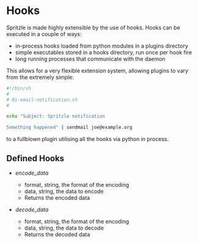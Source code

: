 Hooks
=====

Spritzle is made highly extensible by the use of hooks. Hooks can be
executed in a couple of ways:

 * in-process hooks loaded from python modules in a plugins directory
 * simple executables stored in a hooks directory, run once per hook fire
 * long running processes that communicate with the daemon

This allows for a very flexible extension system, allowing plugins to vary
from the extremely simple:

```sh
#!/bin/sh
#
# 01-email-notification.sh
#

echo "Subject: Spritzle notification

Something happened" | sendmail joe@example.org
```

to a fullblown plugin utilising all the hooks via python in process.

Defined Hooks
-------------

- *encode_data*
  - format, string, the format of the encoding
  - data, string, the data to encode
  - Returns the encoded data

- *decode_data*
  - format, string, the format of the encoding
  - data, string, the data to decode
  - Returns the decoded data